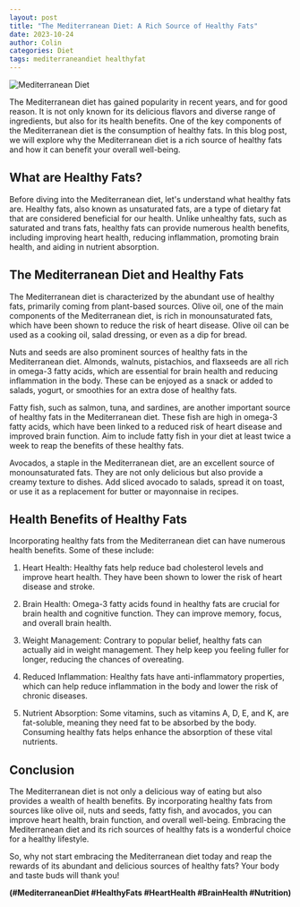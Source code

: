```yaml
---
layout: post
title: "The Mediterranean Diet: A Rich Source of Healthy Fats"
date: 2023-10-24
author: Colin
categories: Diet
tags: mediterraneandiet healthyfat
---
```


![Mediterranean Diet](https://source.unsplash.com/1600x900/?mediterranean-diet)

The Mediterranean diet has gained popularity in recent years, and for good reason. It is not only known for its delicious flavors and diverse range of ingredients, but also for its health benefits. One of the key components of the Mediterranean diet is the consumption of healthy fats. In this blog post, we will explore why the Mediterranean diet is a rich source of healthy fats and how it can benefit your overall well-being.

## What are Healthy Fats?

Before diving into the Mediterranean diet, let's understand what healthy fats are. Healthy fats, also known as unsaturated fats, are a type of dietary fat that are considered beneficial for our health. Unlike unhealthy fats, such as saturated and trans fats, healthy fats can provide numerous health benefits, including improving heart health, reducing inflammation, promoting brain health, and aiding in nutrient absorption.

## The Mediterranean Diet and Healthy Fats

The Mediterranean diet is characterized by the abundant use of healthy fats, primarily coming from plant-based sources. Olive oil, one of the main components of the Mediterranean diet, is rich in monounsaturated fats, which have been shown to reduce the risk of heart disease. Olive oil can be used as a cooking oil, salad dressing, or even as a dip for bread.

Nuts and seeds are also prominent sources of healthy fats in the Mediterranean diet. Almonds, walnuts, pistachios, and flaxseeds are all rich in omega-3 fatty acids, which are essential for brain health and reducing inflammation in the body. These can be enjoyed as a snack or added to salads, yogurt, or smoothies for an extra dose of healthy fats.

Fatty fish, such as salmon, tuna, and sardines, are another important source of healthy fats in the Mediterranean diet. These fish are high in omega-3 fatty acids, which have been linked to a reduced risk of heart disease and improved brain function. Aim to include fatty fish in your diet at least twice a week to reap the benefits of these healthy fats.

Avocados, a staple in the Mediterranean diet, are an excellent source of monounsaturated fats. They are not only delicious but also provide a creamy texture to dishes. Add sliced avocado to salads, spread it on toast, or use it as a replacement for butter or mayonnaise in recipes.

## Health Benefits of Healthy Fats

Incorporating healthy fats from the Mediterranean diet can have numerous health benefits. Some of these include:

1. Heart Health: Healthy fats help reduce bad cholesterol levels and improve heart health. They have been shown to lower the risk of heart disease and stroke.

2. Brain Health: Omega-3 fatty acids found in healthy fats are crucial for brain health and cognitive function. They can improve memory, focus, and overall brain health.

3. Weight Management: Contrary to popular belief, healthy fats can actually aid in weight management. They help keep you feeling fuller for longer, reducing the chances of overeating.

4. Reduced Inflammation: Healthy fats have anti-inflammatory properties, which can help reduce inflammation in the body and lower the risk of chronic diseases.

5. Nutrient Absorption: Some vitamins, such as vitamins A, D, E, and K, are fat-soluble, meaning they need fat to be absorbed by the body. Consuming healthy fats helps enhance the absorption of these vital nutrients.

## Conclusion

The Mediterranean diet is not only a delicious way of eating but also provides a wealth of health benefits. By incorporating healthy fats from sources like olive oil, nuts and seeds, fatty fish, and avocados, you can improve heart health, brain function, and overall well-being. Embracing the Mediterranean diet and its rich sources of healthy fats is a wonderful choice for a healthy lifestyle.

So, why not start embracing the Mediterranean diet today and reap the rewards of its abundant and delicious sources of healthy fats? Your body and taste buds will thank you!

__(#MediterraneanDiet #HealthyFats #HeartHealth #BrainHealth #Nutrition)__